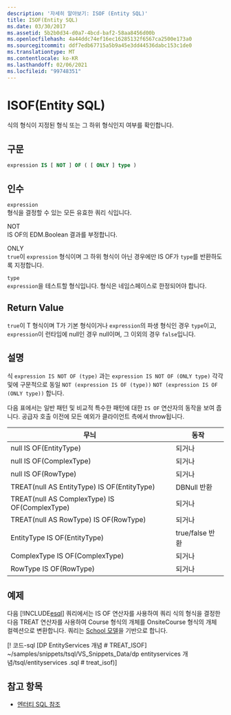 ```yaml
---
description: '자세히 알아보기: ISOF (Entity SQL)'
title: ISOF(Entity SQL)
ms.date: 03/30/2017
ms.assetid: 5b2b0d34-d0a7-4bcd-baf2-58aa8456d00b
ms.openlocfilehash: 4a44ddc74ef16ec16285132f6567ca2500e173a0
ms.sourcegitcommit: ddf7edb67715a5b9a45e3dd44536dabc153c1de0
ms.translationtype: MT
ms.contentlocale: ko-KR
ms.lasthandoff: 02/06/2021
ms.locfileid: "99748351"
---
```

# <a name="isof-entity-sql"></a>ISOF(Entity SQL)

식의 형식이 지정된 형식 또는 그 하위 형식인지 여부를 확인합니다.  
  
## <a name="syntax"></a>구문  
  
```sql  
expression IS [ NOT ] OF ( [ ONLY ] type )  
```  
  
## <a name="arguments"></a>인수  

 `expression`  
 형식을 결정할 수 있는 모든 유효한 쿼리 식입니다.  
  
 NOT  
 IS OF의 EDM.Boolean 결과를 부정합니다.  
  
 ONLY  
 `true`이 `expression` 형식이며 그 하위 형식이 아닌 경우에만 IS OF가 `type`를 반환하도록 지정합니다.  
  
 `type`  
 `expression`을 테스트할 형식입니다. 형식은 네임스페이스로 한정되어야 합니다.  
  
## <a name="return-value"></a>Return Value  

 `true`이 T 형식이며 T가 기본 형식이거나 `expression`의 파생 형식인 경우 `type`이고, `expression`이 런타임에 null인 경우 null이며, 그 이외의 경우 `false`입니다.  
  
## <a name="remarks"></a>설명  

 식 `expression IS NOT OF (type)` 과는 `expression IS NOT OF (ONLY type)` 각각 및에 구문적으로 동일 `NOT (expression IS OF (type))` `NOT (expression IS OF (ONLY type))` 합니다.  
  
 다음 표에서는 일반 패턴 및 비교적 특수한 패턴에 대한 `IS OF` 연산자의 동작을 보여 줍니다. 공급자 호출 이전에 모든 예외가 클라이언트 측에서 throw됩니다.  
  
|무늬|동작|  
|-------------|--------------|  
|null IS OF(EntityType)|되거나|  
|null IS OF(ComplexType)|되거나|  
|null IS OF(RowType)|되거나|  
|TREAT(null AS EntityType) IS OF(EntityType)|DBNull 반환|  
|TREAT(null AS ComplexType) IS OF(ComplexType)|되거나|  
|TREAT(null AS RowType) IS OF(RowType)|되거나|  
|EntityType IS OF(EntityType)|true/false 반환|  
|ComplexType IS OF(ComplexType)|되거나|  
|RowType IS OF(RowType)|되거나|  
  
## <a name="example"></a>예제  

 다음 [!INCLUDE[esql](../../../../../../includes/esql-md.md)] 쿼리에서는 IS OF 연산자를 사용하여 쿼리 식의 형식을 결정한 다음 TREAT 연산자를 사용하여 Course 형식의 개체를 OnsiteCourse 형식의 개체 컬렉션으로 변환합니다. 쿼리는 [School 모델](/previous-versions/dotnet/netframework-4.0/bb896300(v=vs.100))을 기반으로 합니다.  
  
 [! 코드-sql [DP EntityServices 개념 # TREAT_ISOF] ~/samples/snippets/tsql/VS_Snippets_Data/dp entityservices 개념/tsql/entityservices .sql # treat_isof)]  
  
## <a name="see-also"></a>참고 항목

- [엔터티 SQL 참조](entity-sql-reference.md)
